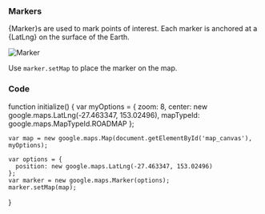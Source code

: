 ### Markers

{Marker}s are used to mark points of interest. Each marker is anchored at a {LatLng} on the surface of the Earth.

![Marker](http://mrant.net/wp3/wp-content/uploads/2011/05/Google_Maps_Marker.png)

Use `marker.setMap` to place the marker on the map.

### Code
function initialize() {
    var myOptions = {
      zoom: 8,
      center: new google.maps.LatLng(-27.463347, 153.02496),
      mapTypeId: google.maps.MapTypeId.ROADMAP
    };

    var map = new google.maps.Map(document.getElementById('map_canvas'), myOptions);

    var options = {
      position: new google.maps.LatLng(-27.463347, 153.02496)
    };
    var marker = new google.maps.Marker(options);
    marker.setMap(map);
}
